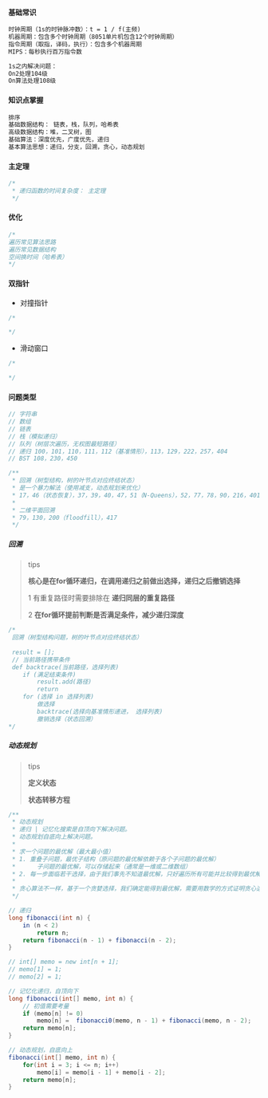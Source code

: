 #### 基础常识

``` tex
时钟周期（1s的时钟脉冲数）：t = 1 / f(主频)
机器周期：包含多个时钟周期（8051单片机包含12个时钟周期）
指令周期（取指，译码，执行）：包含多个机器周期
MIPS：每秒执行百万指令数

1s之内解决问题：
On2处理104级
On算法处理108级
```

#### 知识点掌握

``` tex
排序
基础数据结构： 链表，栈，队列，哈希表
高级数据结构：堆，二叉树，图
基础算法：深度优先，广度优先，递归
基本算法思想：递归，分支，回溯，贪心，动态规划
```

#### 主定理

``` js
/*
 * 递归函数的时间复杂度： 主定理
 */
```



#### 优化

``` js
/*
遍历常见算法思路
遍历常见数据结构
空间换时间（哈希表）
*/
```



#### 双指针

+ 对撞指针

``` js
/*

*/
```

+ 滑动窗口

``` js
/*

*/
```

#### 问题类型

``` js
// 字符串
// 数组
// 链表
// 栈（模拟递归）
// 队列（树层次遍历，无权图最短路径）
// 递归 100，101，110，111，112（基准情形），113，129，222，257，404
// BST 108，230，450

/**
 * 回溯（树型结构，树的叶节点对应终结状态）
 * 是一个暴力解法（使用减支，动态规划来优化）
 * 17，46（状态恢复），37，39，40，47，51（N-Queens），52，77，78，90，216，401
 *
 * 二维平面回溯
 * 79，130，200（floodfill），417
 */

```

##### 回溯

> tips
>
> **核心是在for循环递归，在调用递归之前做出选择，递归之后撤销选择**
>
> 1 有重复路径时需要排除在 **递归同层的重复路径**
>
> 2 **在for循环提前判断是否满足条件，减少递归深度**

``` js
/*
 回溯（树型结构问题，树的叶节点对应终结状态）
 
 result = [];
 // 当前路径携带条件
 def backtrace(当前路径，选择列表)
 	if (满足结束条件)
 		result.add(路径)
 		return
    for (选择 in 选择列表)
    	做选择
    	backtrace(选择向基准情形递进， 选择列表)
    	撤销选择（状态回溯）
*/
```

##### 动态规划

> tips
>
> **定义状态**
>
> **状态转移方程**

``` java
/**
 * 动态规划
 * 递归 | 记忆化搜索是自顶向下解决问题。
 * 动态规划自底向上解决问题。
 *
 * 求一个问题的最优解（最大最小值）
 * 1. 重叠子问题，最优子结构（原问题的最优解依赖于各个子问题的最优解）
 *		子问题的最优解，可以存储起来（通常是一维或二维数组）
 * 2. 每一步面临若干选择，由于我们事先不知道最优解，只好遍历所有可能并比较得到最优解
 *
 * 贪心算法不一样，基于一个贪婪选择，我们确定能得到最优解，需要用数学的方式证明贪心选择的正确性
 */

// 递归
long fibonacci(int n) {
    in (n < 2)
        return n;
    return fibonacci(n - 1) + fibonacci(n - 2);
}

// int[] memo = new int[n + 1];
// memo[1] = 1;
// memo[2] = 1;

// 记忆化递归，自顶向下
long fibonacci(int[] memo, int n) {
    // 初值需要考量
    if (memo[n] != 0) 
        memo[n] =  fibonacci0(memo, n - 1) + fibonacci(memo, n - 2);
    return memo[n];
}

// 动态规划，自底向上
fibonacci(int[] memo, int n) {
    for(int i = 3; i <= n; i++) 
        memo[i] = memo[i - 1] + memo[i - 2];
    return memo[n];
}
```

